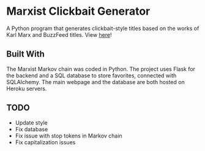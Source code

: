 # Marxist Clickbait Generator
A Python program that generates clickbait-style titles based on the works of Karl Marx and BuzzFeed titles. View [here](https://marxist-clickbait.herokuapp.com)!

## Built With
The Marxist Markov chain was coded in Python. The project uses Flask for the backend and a SQL database to store favorites, connected with SQLAlchemy. The main webpage and the database are both hosted on Heroku servers.

## TODO
- Update style
- Fix database
- Fix issue with stop tokens in Markov chain
- Fix capitalization issues
